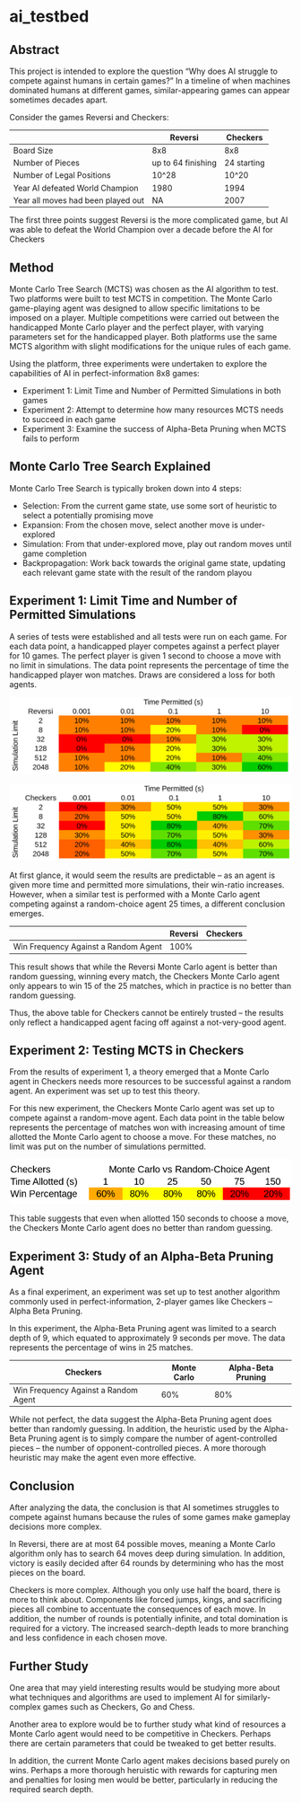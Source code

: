 # ai_testbed

## Abstract

This project is intended to explore the question “Why does AI struggle to compete against humans in certain games?” In a timeline of when machines dominated humans at different games, similar-appearing games can appear sometimes decades apart.

Consider the games Reversi and Checkers:

||Reversi|Checkers|
|---|---|---|
|Board Size|8x8|8x8|
|Number of Pieces|up to 64 finishing|24 starting|
|Number of Legal Positions|10^28|10^20|
|Year AI defeated World Champion|1980|1994|
|Year all moves had been played out|NA|2007|

The first three points suggest Reversi is the more complicated game, but AI was able to defeat the World Champion over a decade before the AI for Checkers

## Method

Monte Carlo Tree Search (MCTS) was chosen as the AI algorithm to test. Two platforms were built to test MCTS in competition. The Monte Carlo game-playing agent was designed to allow specific limitations to be imposed on a player. Multiple competitions were carried out between the handicapped Monte Carlo player and the perfect player, with varying parameters set for the handicapped player. Both platforms use the same MCTS algorithm with slight modifications for the unique rules of each game.

Using the platform, three experiments were undertaken to explore the capabilities of AI in perfect-information 8x8 games:

- Experiment 1: Limit Time and Number of Permitted Simulations in both games
- Experiment 2: Attempt to determine how many resources MCTS needs to succeed in each game
- Experiment 3: Examine the success of Alpha-Beta Pruning when MCTS fails to perform

## Monte Carlo Tree Search Explained

Monte Carlo Tree Search is typically broken down into 4 steps:

- Selection: From the current game state, use some sort of heuristic to select a potentially promising move
- Expansion: From the chosen move, select another move is under-explored
- Simulation: From that under-explored move, play out random moves until game completion
- Backpropagation: Work back towards the original game state, updating each relevant game state with the result of the random playou

## Experiment 1: Limit Time and Number of Permitted Simulations

A series of tests were established and all tests were run on each game. For each data point, a handicapped player competes against a perfect player for 10 games. The perfect player is given 1 second to choose a move with no limit in simulations. The data point represents the percentage of time the handicapped player won matches. Draws are considered a loss for both agents.

![Alt text](.images/ex_1_reversi_2.png?raw=true "Experiment 1: Reversi Results")

![Alt text](.images/ex_1_checkers_2.png?raw=true "Experiment 1: Checkers Results")

At first glance, it would seem the results are predictable – as an agent is given more time and permitted more simulations, their win-ratio increases.
However, when a similar test is performed with a Monte Carlo agent competing against a random-choice agent 25 times, a different conclusion emerges.

||Reversi|Checkers|
|---|---|---|
|Win Frequency Against a Random Agent|100%||60%|

This result shows that while the Reversi Monte Carlo agent is better than random guessing, winning every match, the Checkers Monte Carlo agent only appears to win 15 of the 25 matches, which in practice is no better than random guessing.

Thus, the above table for Checkers cannot be entirely trusted – the results only reflect a handicapped agent facing off against a not-very-good agent.

## Experiment 2: Testing MCTS in Checkers

From the results of experiment 1, a theory emerged that a Monte Carlo agent in Checkers needs more resources to be successful against a random agent. An experiment was set up to test this theory.

For this new experiment, the Checkers Monte Carlo agent was set up to compete against a random-move agent. Each data point in the table below represents the percentage of matches won with increasing amount of time allotted the Monte Carlo agent to choose a move. For these matches, no limit was put on the number of simulations permitted.

![Alt text](.images/ex_2_2.png?raw=true "Experiment 2: Checkers Monte Carlo vs Random Agent Results")

This table suggests that even when allotted 150 seconds to choose a move, the Checkers Monte Carlo agent does no better than random guessing.

## Experiment 3: Study of an Alpha-Beta Pruning Agent

As a final experiment, an experiment was set up to test another algorithm commonly used in perfect-information, 2-player games like Checkers – Alpha Beta Pruning.

In this experiment, the Alpha-Beta Pruning agent was limited to a search depth of 9, which equated to approximately 9 seconds per move. The data represents the percentage of wins in 25 matches.

|Checkers|Monte Carlo|Alpha-Beta Pruning|
|---|---|---|
|Win Frequency Against a Random Agent|60%|80%|

While not perfect, the data suggest the Alpha-Beta Pruning agent does better than randomly guessing. In addition, the heuristic used by the Alpha-Beta Pruning agent is to simply compare the number of agent-controlled pieces – the number of opponent-controlled pieces. A more thorough heuristic may make the agent even more effective.

## Conclusion

After analyzing the data, the conclusion is that AI sometimes struggles to compete against humans because the rules of some games make gameplay decisions more complex.

In Reversi, there are at most 64 possible moves, meaning a Monte Carlo algorithm only has to search 64 moves deep during simulation. In addition, victory is easily decided after 64 rounds by determining who has the most pieces on the board.

Checkers is more complex. Although you only use half the board, there is more to think about. Components like forced jumps, kings, and sacrificing pieces all combine to accentuate the consequences of each move. In addition, the number of rounds is potentially infinite, and total domination is required for a victory. The increased search-depth leads to more branching and less confidence in each chosen move.

## Further Study

One area that may yield interesting results would be studying more about what techniques and algorithms are used to implement AI for similarly-complex games such as Checkers, Go and Chess.

Another area to explore would be to further study what kind of resources a Monte Carlo agent would need to be competitive in Checkers. Perhaps there are certain parameters that could be tweaked to get better results.

In addition, the current Monte Carlo agent makes decisions based purely on wins. Perhaps a more thorough heruistic with rewards for capturing men and penalties for losing men would be better, particularly in reducing the required search depth.
